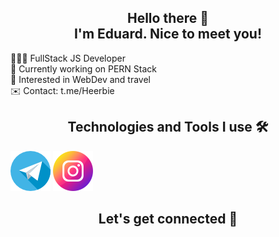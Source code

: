 <h2 align=center>Hello there 👋<br> I'm Eduard. Nice to meet you!</h2>

<p center>
👨🏻‍💻 FullStack JS Developer<br>
👾 Currently working on PERN Stack<br>
🚀 Interested in WebDev and travel<br>
✉️ Contact: t.me/Heerbie
</p>

<h2 align=center>Technologies and Tools I use 🛠️</h2>
<img src='/img/telegram.png'><a href='t.me/Heerbie'></a></img>
<img src='/img/instagram.png'><a href='t.me/udontlike_'></a></img>

<h2 align=center>Let's get connected 🤝</h2>

<!--
**edw-nmv/edw-nmv** is a ✨ _special_ ✨ repository because its `README.md` (this file) appears on your GitHub profile.

Here are some ideas to get you started:

- 🔭 I’m currently working on ...
- 🌱 I’m currently learning ...
- 👯 I’m looking to collaborate on ...
- 🤔 I’m looking for help with ...
- 💬 Ask me about ...
- 📫 How to reach me: ...
- 😄 Pronouns: ...
- ⚡ Fun fact: ...
-->
